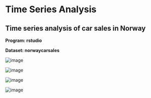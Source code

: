 # Time Series Analysis

## Time series analysis of car sales in Norway

**Program: rstudio**

**Dataset: norwaycarsales**

![image](https://user-images.githubusercontent.com/59409886/127567329-29eab7b1-3068-4492-8233-986f21714536.png)

![image](https://user-images.githubusercontent.com/59409886/127567414-2598166e-6490-43e2-a8f1-0d02275a75d2.png)

![image](https://user-images.githubusercontent.com/59409886/127567476-e1a9362b-d955-4d0e-a66a-0613348cdcca.png)

![image](https://user-images.githubusercontent.com/59409886/127567539-aa526381-fb33-46fe-915e-ca1528f638ec.png)
